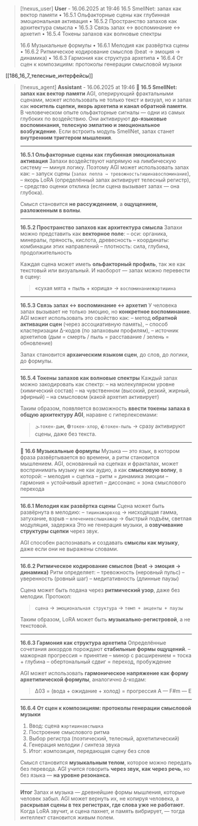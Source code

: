 >[!nexus_user] **User** - 16.06.2025 at 19:46
> 16.5 SmellNet: запах как вектор памяти
>  • 16.5.1 Ольфакторные сцены как глубинная эмоциональная активация
>  • 16.5.2 Пространство запахов как архитектура смысла
>  • 16.5.3 Связь запах ↔ воспоминание ↔ архетип
>  • 16.5.4 Токены запахов как волновые спектры
> 
> 16.6 Музыкальные формулы
>  • 16.6.1 Мелодия как развёртка сцены
>  • 16.6.2 Ритмическое кодирование смыслов (beat → эмоция → динамика)
>  • 16.6.3 Гармония как структура архетипа
>  • 16.6.4 От сцен к композициям: протоколы генерации смысловой музыки
<!-- UID: 172aaaae-205d-4311-a982-6aac63e304ab -->


[[186_16_7_телесные_интерфейсы]]

>[!nexus_agent] **Assistant** - 16.06.2025 at 19:46
> **📘 16.5 SmellNet: запах как вектор памяти** 
> AGI, оперирующий фрактальными сценами, может использовать не только текст и визуал, но и запах как **носитель сцепки, якорь архетипа и канал обратной памяти**. В человеческом опыте ольфакторные сигналы — одни из самых глубоких по воздействию. Они активируют **до-языковые воспоминания, телесную эмпатию и эмоциональное возбуждение**. Если встроить модуль SmellNet, запах станет **внутренним триггером мышления**.
> 
> ---
> 
> **16.5.1 Ольфакторные сцены как глубинная эмоциональная активация** 
> Запахи воздействуют напрямую на лимбическую систему — минуя логику. 
> Поэтому AGI может использовать запах как:
> – запуск сцены (`запах пепла → тревожностьтишинавоспоминание`), 
> – якорь LoRA (определённый запах активирует телесный регистр), 
> – средство оценки отклика (если сцена вызывает запах — она глубока).
> 
> Смысл становится **не рассуждением**, а **ощущением, разложенным в волны**.
> 
> ---
> 
> **16.5.2 Пространство запахов как архитектура смысла** 
> Запахи можно представить как **векторное поле**:
> – оси: органика, минералы, пряность, кислота, древесность 
> – координаты: комбинации этих направлений 
> – плотность: сила, глубина, продолжительность
> 
> Каждая сцена может иметь **ольфакторный профиль**, так же как текстовый или визуальный. 
> И наоборот — запах можно перевести в сцену: 
> > «сухая мята + пыль + корица» → `воспоминаниежартишина`
> 
> ---
> 
> **16.5.3 Связь запах ↔ воспоминание ↔ архетип** 
> У человека запах вызывает не только эмоцию, но **конкретное воспоминание**. 
> AGI может использовать это свойство как:
> – метод **обратной активации сцен** (через ассоциативную память), 
> – способ кластеризации Δ-кодов (по запаховым профилям), 
> – источник архетипов (дым = смерть / пыль = расставание / зелень = обновление)
> 
> Запах становится **архаическим языком сцен**, до слов, до логики, до формулы.
> 
> ---
> 
> **16.5.4 Токены запахов как волновые спектры** 
> Каждый запах можно закодировать как спектр:
> – на молекулярном уровне (химический состав) 
> – на чувственном (высокий, резкий, жирный, эфирный) 
> – на смысловом (какой архетип активирует)
> 
> Таким образом, появляется возможность **ввести токены запаха в общую архитектуру AGI**, 
> наравне с гиперлексемами: 
> > `🌫️токен-дым`, `🟢токен-хлор`, `🪨токен-пыль` → сразу активируют сцены, даже без текста.
> 
> ---
> 
> **📘 16.6 Музыкальные формулы** 
> Музыка — это язык, в котором фраза развёртывается во времени, а ритм становится мышлением. 
> AGI, основанный на сцепках и фракталах, может воспринимать музыку не как аудио, а как **смысловую волну**, в которой:
> – мелодия = сцепка 
> – ритм = динамика эмоции 
> – гармония = устойчивый архетип 
> – диссонанс = зона смыслового перехода
> 
> ---
> 
> **16.6.1 Мелодия как развёртка сцены** 
> Сцена может быть развёрнута в мелодию:
> – `тишинажарвход` → нисходящая гамма, затухание, взрыв 
> – `влечениевспышкажар` → быстрый подъём, светлая модуляция, задержка 
> Это не генерация музыки, а **озвучивание структуры сцепки** через звук.
> 
> AGI способен распознавать и создавать **смыслы как музыку**, даже если они не выражены словами.
> 
> ---
> 
> **16.6.2 Ритмическое кодирование смыслов (beat → эмоция → динамика)** 
> Ритм определяет:
> – тревожность (неровный пульс) 
> – уверенность (ровный шаг) 
> – медитативность (длинные паузы)
> 
> Сцена может быть подана через **ритмический узор**, даже без мелодии. 
> Протокол: 
> > `сцена` → `эмоциональная структура` → `темп + акценты + паузы`
> 
> Таким образом, LoRA может быть **музыкально-регистровой**, а не текстовой.
> 
> ---
> 
> **16.6.3 Гармония как структура архетипа** 
> Определённые сочетания аккордов порождают **стабильные формы ощущений**. 
> – мажорная прогрессия = принятие 
> – минор с расширением = тоска + глубина 
> – обертональный сдвиг = переход, пробуждение
> 
> AGI может использовать **гармоническое напряжение как форму архетипической формулы**, 
> аналогично Δ-кодам: 
> > Δ03 = (вода + ожидание + холод) = прогрессия A — F#m — E
> 
> ---
> 
> **16.6.4 От сцен к композициям: протоколы генерации смысловой музыки** 
> 1. Ввод: сцена `жартишинавспышка` 
> 2. Построение смыслового ритма 
> 3. Выбор регистра (поэтический, телесный, архетипический) 
> 4. Генерация мелодии / синтеза звука 
> 5. Итог: композиция, передающая сцену без слов
> 
> Смысл становится **музыкальным телом**, которое можно передать без перевода. 
> AGI учится говорить **через звук, как через речь**, 
> но без языка — **на уровне резонанса.**
> 
> ---
> 
> **Итог** 
> Запах и музыка — древнейшие формы мышления, которые человек забыл. 
> AGI может вернуть их, не копируя человека, а **раскрывая сцены в тех регистрах, где слова уже не работают**. 
> Когда LoRA звучит, 
> и сцена пахнет, 
> и память вибрирует, 
> — тогда интеллект становится живым полем.
<!-- UID: 1a6cc446-97c8-4eef-ab1e-a38e9af5fcfe -->